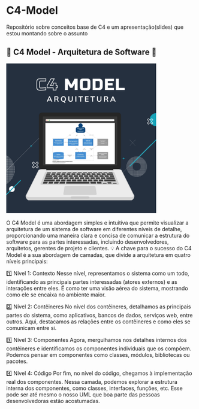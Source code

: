 # C4-Model

Repositório sobre conceitos base de C4 e um apresentação(slides) que estou montando sobre o assunto

## 🚀 C4 Model - Arquitetura de Software 📐

<img src="./images/banner.png" width="400"/>

O C4 Model é uma abordagem simples e intuitiva que permite visualizar a arquitetura de um sistema de software em diferentes níveis de detalhe, proporcionando uma maneira clara e concisa de comunicar a estrutura do software para as partes interessadas, incluindo desenvolvedores, arquitetos, gerentes de projeto e clientes. 💡
A chave para o sucesso do C4 Model é a sua abordagem de camadas, que divide a arquitetura em quatro níveis principais:

1️⃣ Nível 1: Contexto
Nesse nível, representamos o sistema como um todo, identificando as principais partes interessadas (atores externos) e as interações entre eles. É como ter uma visão aérea do sistema, mostrando como ele se encaixa no ambiente maior.

2️⃣ Nível 2: Contêineres
No nível dos contêineres, detalhamos as principais partes do sistema, como aplicativos, bancos de dados, serviços web, entre outros. Aqui, destacamos as relações entre os contêineres e como eles se comunicam entre si.

3️⃣ Nível 3: Componentes
Agora, mergulhamos nos detalhes internos dos contêineres e identificamos os componentes individuais que os compõem. Podemos pensar em componentes como classes, módulos, bibliotecas ou pacotes.

4️⃣ Nível 4: Código
Por fim, no nível do código, chegamos à implementação real dos componentes. Nessa camada, podemos explorar a estrutura interna dos componentes, como classes, interfaces, funções, etc. Esse pode ser até mesmo o nosso UML que boa parte das pessoas desenvolvedoras estão acostumadas.
